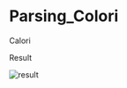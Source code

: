 # Parsing_Colori
Calori

Result

![result](https://github.com/weissalexey/Parsing_Color/blob/main/assets/S1.png)

